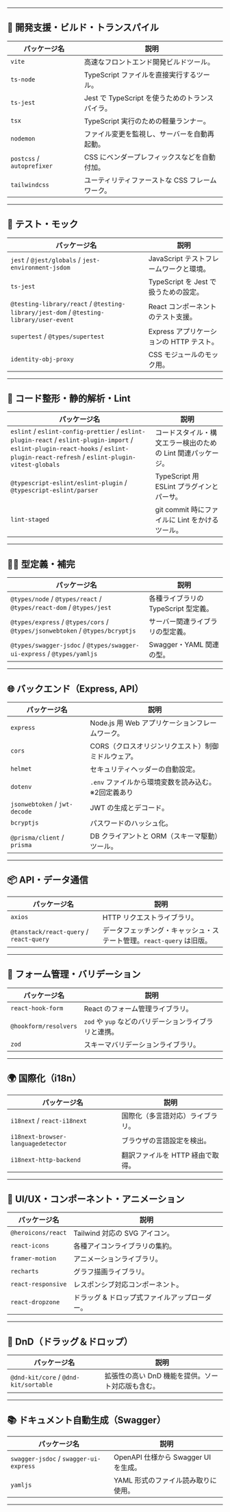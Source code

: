 
---

## 🔧 **開発支援・ビルド・トランスパイル**

|パッケージ名|説明|
|---|---|
|`vite`|高速なフロントエンド開発ビルドツール。|
|`ts-node`|TypeScript ファイルを直接実行するツール。|
|`ts-jest`|Jest で TypeScript を使うためのトランスパイラ。|
|`tsx`|TypeScript 実行のための軽量ランナー。|
|`nodemon`|ファイル変更を監視し、サーバーを自動再起動。|
|`postcss` / `autoprefixer`|CSS にベンダープレフィックスなどを自動付加。|
|`tailwindcss`|ユーティリティファーストな CSS フレームワーク。|

---

## 🧪 **テスト・モック**

|パッケージ名|説明|
|---|---|
|`jest` / `@jest/globals` / `jest-environment-jsdom`|JavaScript テストフレームワークと環境。|
|`ts-jest`|TypeScript を Jest で扱うための設定。|
|`@testing-library/react` / `@testing-library/jest-dom` / `@testing-library/user-event`|React コンポーネントのテスト支援。|
|`supertest` / `@types/supertest`|Express アプリケーションの HTTP テスト。|
|`identity-obj-proxy`|CSS モジュールのモック用。|

---

## 🧹 **コード整形・静的解析・Lint**

|パッケージ名|説明|
|---|---|
|`eslint` / `eslint-config-prettier` / `eslint-plugin-react` / `eslint-plugin-import` / `eslint-plugin-react-hooks` / `eslint-plugin-react-refresh` / `eslint-plugin-vitest-globals`|コードスタイル・構文エラー検出のための Lint 関連パッケージ。|
|`@typescript-eslint/eslint-plugin` / `@typescript-eslint/parser`|TypeScript 用 ESLint プラグインとパーサ。|
|`lint-staged`|git commit 時にファイルに Lint をかけるツール。|

---

## 🧑‍💻 **型定義・補完**

|パッケージ名|説明|
|---|---|
|`@types/node` / `@types/react` / `@types/react-dom` / `@types/jest`|各種ライブラリの TypeScript 型定義。|
|`@types/express` / `@types/cors` / `@types/jsonwebtoken` / `@types/bcryptjs`|サーバー関連ライブラリの型定義。|
|`@types/swagger-jsdoc` / `@types/swagger-ui-express` / `@types/yamljs`|Swagger・YAML 関連の型。|

---

## 🌐 **バックエンド（Express, API）**

|パッケージ名|説明|
|---|---|
|`express`|Node.js 用 Web アプリケーションフレームワーク。|
|`cors`|CORS（クロスオリジンリクエスト）制御ミドルウェア。|
|`helmet`|セキュリティヘッダーの自動設定。|
|`dotenv`|`.env` ファイルから環境変数を読み込む。※2回定義あり|
|`jsonwebtoken` / `jwt-decode`|JWT の生成とデコード。|
|`bcryptjs`|パスワードのハッシュ化。|
|`@prisma/client` / `prisma`|DB クライアントと ORM（スキーマ駆動）ツール。|

---

## 📦 **API・データ通信**

|パッケージ名|説明|
|---|---|
|`axios`|HTTP リクエストライブラリ。|
|`@tanstack/react-query` / `react-query`|データフェッチング・キャッシュ・ステート管理。`react-query` は旧版。|

---

## 🧩 **フォーム管理・バリデーション**

|パッケージ名|説明|
|---|---|
|`react-hook-form`|React のフォーム管理ライブラリ。|
|`@hookform/resolvers`|`zod` や `yup` などのバリデーションライブラリと連携。|
|`zod`|スキーマバリデーションライブラリ。|

---

## 🌍 **国際化（i18n）**

|パッケージ名|説明|
|---|---|
|`i18next` / `react-i18next`|国際化（多言語対応）ライブラリ。|
|`i18next-browser-languagedetector`|ブラウザの言語設定を検出。|
|`i18next-http-backend`|翻訳ファイルを HTTP 経由で取得。|

---

## 🧩 **UI/UX・コンポーネント・アニメーション**

|パッケージ名|説明|
|---|---|
|`@heroicons/react`|Tailwind 対応の SVG アイコン。|
|`react-icons`|各種アイコンライブラリの集約。|
|`framer-motion`|アニメーションライブラリ。|
|`recharts`|グラフ描画ライブラリ。|
|`react-responsive`|レスポンシブ対応コンポーネント。|
|`react-dropzone`|ドラッグ & ドロップ式ファイルアップローダー。|

---

## 🧲 **DnD（ドラッグ＆ドロップ）**

|パッケージ名|説明|
|---|---|
|`@dnd-kit/core` / `@dnd-kit/sortable`|拡張性の高い DnD 機能を提供。ソート対応版も含む。|

---

## 📚 **ドキュメント自動生成（Swagger）**

|パッケージ名|説明|
|---|---|
|`swagger-jsdoc` / `swagger-ui-express`|OpenAPI 仕様から Swagger UI を生成。|
|`yamljs`|YAML 形式のファイル読み取りに使用。|

---
